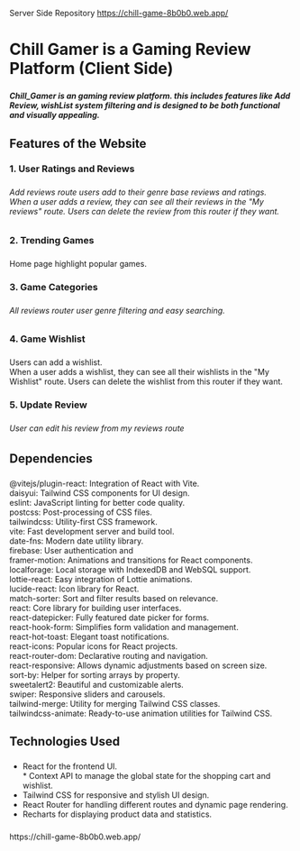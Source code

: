 Server Side Repository https://chill-game-8b0b0.web.app/
<h1 align="left">Chill Gamer is a Gaming Review Platform (Client Side)</h1>

###

<h5 align="left">Chill_Gamer is an gaming review platform. this includes features like Add Review, wishList system filtering and is designed to be both functional and visually appealing.</h5>

###

<h2 align="left">Features of the Website</h2>

###

<h3 align="left">1. User Ratings and Reviews</h3>

###

<h6 align="left">Add reviews route users add to their genre base reviews and ratings.<br>When a user adds a review, they can see all their reviews in the "My reviews" route. Users can delete the review from this router if they want.</h6>

###

<h3 align="left">2. Trending Games</h3>

###

<p align="left">Home page highlight popular games.</p>

###

<h3 align="left">3. Game Categories</h3>

###

<h6 align="left">All reviews router user genre filtering and easy searching.</h6>

###

<h3 align="left">4. Game Wishlist</h3>

###

<p align="left">Users can add a wishlist.<br>When a user adds a wishlist, they can see all their wishlists in the "My Wishlist" route. Users can delete the wishlist from this router if they want.</p>

###

<h3 align="left">5. Update Review</h3>

###

<h6 align="left">User can edit his review from my reviews route</h6>

###

<h2 align="left">Dependencies</h2>

###

<p align="left">@vitejs/plugin-react: Integration of React with Vite.<br>daisyui: Tailwind CSS components for UI design.<br>eslint: JavaScript linting for better code quality.<br>postcss: Post-processing of CSS files.<br>tailwindcss: Utility-first CSS framework.<br>vite: Fast development server and build tool.<br>date-fns: Modern date utility library.<br>firebase: User authentication and <br>framer-motion: Animations and transitions for React components.<br>localforage: Local storage with IndexedDB and WebSQL support.<br>lottie-react: Easy integration of Lottie animations.<br>lucide-react: Icon library for React.<br>match-sorter: Sort and filter results based on relevance.<br>react: Core library for building user interfaces.<br>react-datepicker: Fully featured date picker for forms.<br>react-hook-form: Simplifies form validation and management.<br>react-hot-toast: Elegant toast notifications.<br>react-icons: Popular icons for React projects.<br>react-router-dom: Declarative routing and navigation.<br>react-responsive: Allows dynamic adjustments based on screen size.<br>sort-by: Helper for sorting arrays by property.<br>sweetalert2: Beautiful and customizable alerts.<br>swiper: Responsive sliders and carousels.<br>tailwind-merge: Utility for merging Tailwind CSS classes.<br>tailwindcss-animate: Ready-to-use animation utilities for Tailwind CSS.</p>

###

<h2 align="left">Technologies Used</h2>

###

- React for the frontend UI.<br>* Context API to manage the global state for the shopping cart and wishlist.
- Tailwind CSS for responsive and stylish UI design.
- React Router for handling different routes and dynamic page rendering.
- Recharts for displaying product data and statistics.
###

<p align="left"></p>

###

<p align="left">https://chill-game-8b0b0.web.app/</p>

###
